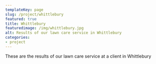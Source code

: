 ```yaml
---
templateKey: page
slug: /project/whittlebury
featured: true
title: Whittlebury
featuredimage: /img/whittlebury.jpg
alt: Results of our lawn care service in Whittlebury
categories:
- project
---
```

These are the results of our lawn care service at a client in Whittlebury


